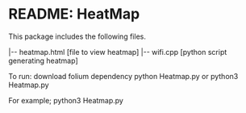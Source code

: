 README: HeatMap
======

This package includes the following files.

|-- heatmap.html [file to view heatmap]
|-- wifi.cpp [python script generating heatmap]




To run:
    download folium dependency
    python Heatmap.py
    or
    python3 Heatmap.py

For example;
    python3 Heatmap.py



